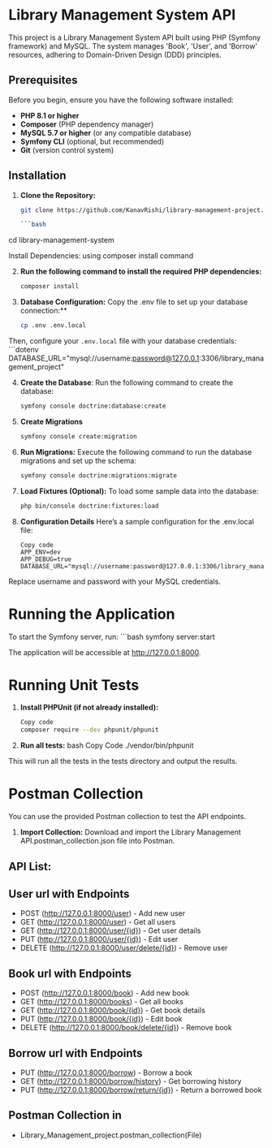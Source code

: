 # Library Management System API

This project is a Library Management System API built using PHP (Symfony framework) and MySQL. The system manages 'Book', 'User', and 'Borrow' resources, adhering to Domain-Driven Design (DDD) principles.

## Prerequisites

Before you begin, ensure you have the following software installed:

- **PHP 8.1 or higher**
- **Composer** (PHP dependency manager)
- **MySQL 5.7 or higher** (or any compatible database)
- **Symfony CLI** (optional, but recommended)
- **Git** (version control system)

## Installation

1. **Clone the Repository:**
   ```bash
   git clone https://github.com/KanavRishi/library-management-project.git

   ```bash
cd library-management-system

Install Dependencies: using composer install command

2. **Run the following command to install the required PHP dependencies:**
   ```bash
   composer install

3. **Database Configuration:**
   Copy the .env file to set up your database connection:**
   ```bash
   cp .env .env.local

Then, configure your `.env.local` file with your database credentials:
      ```dotenv
DATABASE_URL="mysql://username:password@127.0.0.1:3306/library_management_project"

4. **Create the Database**:
Run the following command to create the database:
      ```bash
      symfony console doctrine:database:create

5. **Create Migrations** 
      ```bash
      symfony console create:migration

6. **Run Migrations:**
Execute the following command to run the database migrations and set up the schema:
      ```bash 
      symfony console doctrine:migrations:migrate

7. **Load Fixtures (Optional):**
To load some sample data into the database:
      ```bash
      php bin/console doctrine:fixtures:load
      
8. **Configuration Details**
Here’s a sample configuration for the .env.local file:

   ```
   Copy code
   APP_ENV=dev
   APP_DEBUG=true
   DATABASE_URL="mysql://username:password@127.0.0.1:3306/library_management_system"
   ```

Replace username and password with your MySQL credentials.

# Running the Application
To start the Symfony server, run:
      ```bash
      symfony server:start

The application will be accessible at http://127.0.0.1:8000.

# Running Unit Tests
1. **Install PHPUnit (if not already installed):**
   ```bash
   Copy code
   composer require --dev phpunit/phpunit

2. **Run all tests:**
   bash
   Copy Code
   ./vendor/bin/phpunit

This will run all the tests in the tests directory and output the results.

# Postman Collection
You can use the provided Postman collection to test the API endpoints.

1. **Import Collection:**
Download and import the Library Management API.postman_collection.json file into Postman.

## API List:

## User url with Endpoints
+ POST (http://127.0.0.1:8000/user) - Add new user
+ GET (http://127.0.0.1:8000/user) - Get all users
+ GET (http://127.0.0.1:8000/user/{id}) - Get user details
+ PUT (http://127.0.0.1:8000/user/{id}) - Edit user
+ DELETE (http://127.0.0.1:8000/user/delete/{id}) - Remove user

## Book url with Endpoints
+ POST (http://127.0.0.1:8000/book) - Add new book
+ GET (http://127.0.0.1:8000/books) - Get all books
+ GET (http://127.0.0.1:8000/book/{id}) - Get book details
+ PUT (http://127.0.0.1:8000/book/{id}) - Edit book
+ DELETE (http://127.0.0.1:8000/book/delete/{id}) - Remove book

## Borrow url with Endpoints
+ PUT (http://127.0.0.1:8000/borrow) - Borrow a book
+ GET (http://127.0.0.1:8000/borrow/history) - Get borrowing history
+ PUT (http://127.0.0.1:8000/borrow/return/{id}) - Return a borrowed book

## Postman Collection in
+ Library_Management_project.postman_collection(File)
